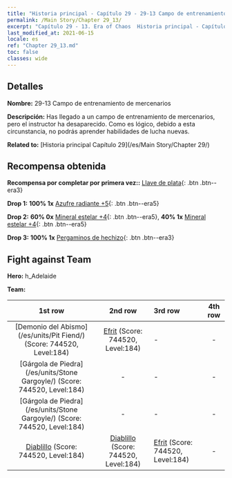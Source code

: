 ```yaml
---
title: "Historia principal - Capítulo 29 - 29-13 Campo de entrenamiento de mercenarios"
permalink: /Main Story/Chapter 29_13/
excerpt: "Capítulo 29 - 13. Era of Chaos  Historia principal - Capítulo 29_13. 29-13 Campo de entrenamiento de mercenarios"
last_modified_at: 2021-06-15
locale: es
ref: "Chapter 29_13.md"
toc: false
classes: wide
---
```


## Detalles

 **Nombre:** 29-13 Campo de entrenamiento de mercenarios

 **Descripción:** Has llegado a un campo de entrenamiento de mercenarios, pero el instructor ha desaparecido. Como es lógico, debido a esta circunstancia, no podrás aprender habilidades de lucha nuevas.

 **Related to:** [Historia principal Capítulo 29](/es/Main Story/Chapter 29/)

## Recompensa obtenida

 **Recompensa por completar por primera vez::** [Llave de plata](/ItemsES/con_693/){: .btn .btn--era3}

 **Drop 1:** **100% 1x** [Azufre radiante +5](/ItemsES/mat_99/){: .btn .btn--era5}

 **Drop 2:** **60% 0x** [Mineral estelar +4](/ItemsES/mat_89/){: .btn .btn--era5}, **40% 1x** [Mineral estelar +4](/ItemsES/mat_89/){: .btn .btn--era5}

 **Drop 3:** **100% 1x** [Pergaminos de hechizo](/ItemsES/con_694/){: .btn .btn--era3}


## Fight against Team
 **Hero:** h_Adelaide

 **Team:**


  | 1st row | 2nd row | 3rd row | 4th row |
  |:----:|:----:|:----|:----:|
  | [Demonio del Abismo](/es/units/Pit Fiend/) (Score: 744520, Level:184)  | [Efrit](/es/units/Efreeti/) (Score: 744520, Level:184)  | - | - |
  | [Gárgola de Piedra](/es/units/Stone Gargoyle/) (Score: 744520, Level:184)  | - | - | - |
  | [Gárgola de Piedra](/es/units/Stone Gargoyle/) (Score: 744520, Level:184)  | - | - | - |
  | [Diablillo](/es/units/Imp/) (Score: 744520, Level:184)  | [Diablillo](/es/units/Imp/) (Score: 744520, Level:184)  | [Efrit](/es/units/Efreeti/) (Score: 744520, Level:184)  | - |


